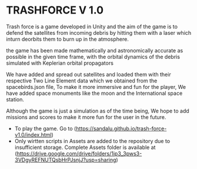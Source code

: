 <h1>TRASHFORCE V 1.0</h1>

Trash force is a game developed in Unity and the aim of the game is to defend the satellites from incoming debris by hitting them with a laser which inturn deorbits them to burn up in the atmosphere.

the game has been made mathematically and astronomically accurate as possible in the given time frame, with the orbital dynamics of the debris simulated with Keplerian orbital propagators

We have added and spread out satellites and loaded them with their respective Two Line Element data which we obtained from the spacebirds.json file,
To make it more immersive and fun for the player, We have added space monuments like the moon and the International space station.

Although the game is just a simulation as of the time being, We hope to add missions and scores to make it more fun for the user in the future.

* To play the game. Go to (https://sandalu.github.io/trash-force-v1.0/index.html)
* Only wirtten scripts in Assets are added to the repository due to insufficient storage. Complete Assets folder is available at (https://drive.google.com/drive/folders/1ip3_3pws3-3VDgyREFNUTQsbHrPJsnjJ?usp=sharing)

